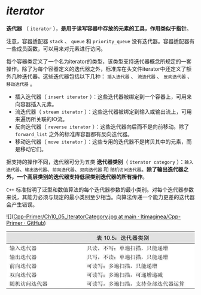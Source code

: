 # ***iterator***

**迭代器** （ `iterator` ），**是用于读写容器中存放的元素的工具，作用类似于指针**。

注意，容器适配器 `stack` 、 `queue` 和 `priority_queue`  没有迭代器。容器适配器有一些成员函数，可以用来对元素进行访问。

每个容器类定义了一个名为iterator的类型，该类型支持迭代器概念所规定的一套操作。除了为每个容器定义的迭代器之外，标准库在头文件iterator中还定义了额外几种迭代器。这些迭代器包括以下几种： `插入迭代器` 、 `流迭代器` 、 `反向迭代器` 、 `移动迭代器` 。

- 插入迭代器（ `insert iterator` ）：这些迭代器被绑定到一个容器上，可用来向容器插入元素。
- 流迭代器（ `stream iterator` ）：这些迭代器被绑定到输入或输出流上，可用来遍历所关联的IO流。
- 反向迭代器（ `reverse iterator` ）：这些迭代器向后而不是向前移动。除了 `forward_list` 之外的标准库容器都有反向迭代器。
- 移动迭代器（ `move iterator` ）：这些专用的迭代器不是拷贝其中的元素，而是移动它们。

据支持的操作不同，迭代器可分为五类 **迭代器类别**（ `iterator category` ）：`输入迭代器`、`输出迭代器`、`前向迭代器`、`双向迭代器` 和 `随机访问迭代器`。**除了输出迭代器之外，一个高层类别的迭代器支持低层类别迭代器的所有操作**。

`C++` 标准指明了泛型和数值算法的每个迭代器参数的最小类别。对每个迭代器参数来说，其能力必须与规定的最小类别至少相当。向算法传递一个能力更差的迭代器会产生错误。

![]([Cpp-Primer/Ch10_05_IteratorCategory.jpg at main · ltimaginea/Cpp-Primer · GitHub](https://github.com/ltimaginea/Cpp-Primer/blob/main/CppPrimer/Images/Chapter10/Ch10_05_IteratorCategory.jpg))

![](https://github.com/ltimaginea/Cpp-Primer/blob/main/CppPrimer/Images/Chapter10/Ch10_05_IteratorCategory.jpg)

